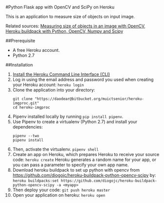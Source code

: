 #Python Flask app with OpenCV and SciPy on Heroku

This is an application to measure size of objects on input image.

Related sources: [Measuring size of objects in an image with OpenCV](https://www.pyimagesearch.com/2016/03/28/measuring-size-of-objects-in-an-image-with-opencv/), [Heroku buildpack with Python, OpenCV, Numpy and Scipy](https://github.com/diogojc/heroku-buildpack-python-opencv-scipy)

##Prerequisite
- A free Heroku account.
- Python 2.7


##Installation
1. [Install the Heroku Command Line Interface (CLI)](https://devcenter.heroku.com/articles/getting-started-with-python#set-up)
2. Log in using the email address and password you used when creating your Heroku account:
   `heroku login`
3. Clone the application into your directory:
   ```
   git clone "https://daodear@bitbucket.org/muictsenior/heroku-imgproc.git"
   cd heroku-imgproc
   ``` 
3. Pipenv installed locally by running `pip install pipenv`.
4. Use Pipenv to create a virtualenv (Python 2.7) and install your dependencies:
   ```
   pipenv --two
   pipenv install
   ```
5. Then, activate the virtualenv.
   `pipenv shell`
6. Create an app on Heroku, which prepares Heroku to receive your source code:
   `heroku create`
   Heroku generates a random name for your app, or you can pass a parameter to specify your own app name.
7. Download heroku buildpack to set up python with opencv from https://github.com/diogojc/heroku-buildpack-python-opencv-scipy by:
   `heroku buildpacks:set https://github.com/diogojc/heroku-buildpack-python-opencv-scipy -a <myapp>`
8. Then deploy your code:
   `git push heroku master`
9. Open your application on heroku: `heroku open`
